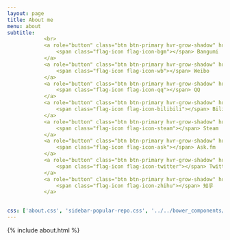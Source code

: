 ```yaml
---
layout: page
title: About me
menu: about
subtitle:   
            <br>
            <a role="button" class="btn btn-primary hvr-grow-shadow" href="https://bgm.tv/user/a582192766" target="_blank">
                <span class="flag-icon flag-icon-bgm"></span> Bangumi
            </a>
            <a role="button" class="btn btn-primary hvr-grow-shadow" href="https://weibo.com/vonxxghost" target="_blank">
                <span class="flag-icon flag-icon-wb"></span> Weibo
            </a>
            <a role="button" class="btn btn-primary hvr-grow-shadow" href="tencent://message/?uin=582192766" target="_blank">
                <span class="flag-icon flag-icon-qq"></span> QQ
            </a>
            <a role="button" class="btn btn-primary hvr-grow-shadow" href="http://space.bilibili.com/211493" target="_blank">
                <span class="flag-icon flag-icon-bilibili"></span> Bilibili
            </a>
            <a role="button" class="btn btn-primary hvr-grow-shadow" href="http://steamcommunity.com/id/VonXXGhost" target="_blank">
                <span class="flag-icon flag-icon-steam"></span> Steam
            </a>
            <a role="button" class="btn btn-primary hvr-grow-shadow" href="https://ask.fm/vonxxghost" target="_blank">
                <span class="flag-icon flag-icon-ask"></span> Ask.fm
            </a>
            <a role="button" class="btn btn-primary hvr-grow-shadow" href="https://twitter.com/vonxxxxghost" target="_blank">
                <span class="flag-icon flag-icon-twitter"></span> Twitter
            </a>
            <a role="button" class="btn btn-primary hvr-grow-shadow" href="https://www.zhihu.com/people/VonXXGhost/" target="_blank">
                <span class="flag-icon flag-icon-zhihu"></span> 知乎
            </a>

                            
css: ['about.css', 'sidebar-popular-repo.css', '../../bower_components/flag-icon-css/css/flag-icon.min.css']
---
```


{% include about.html %}